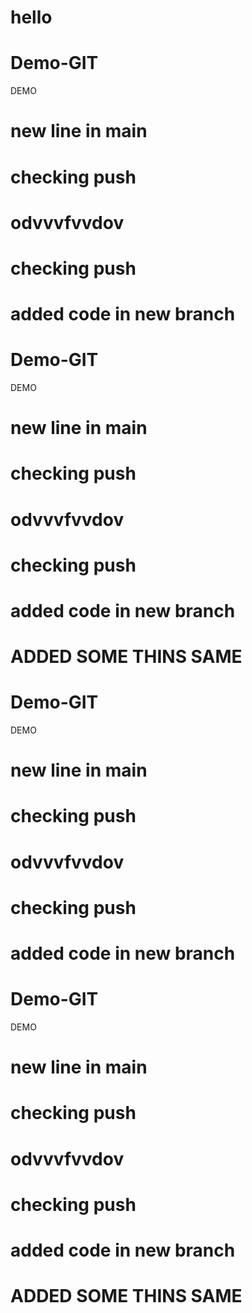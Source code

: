 # hello

# Demo-GIT

DEMO

# new line in main

# checking push

# odvvvfvvdov

# checking push

# added code in new branch

# Demo-GIT

DEMO

# new line in main

# checking push

# odvvvfvvdov

# checking push

# added code in new branch

# ADDED SOME THINS SAME

# Demo-GIT

DEMO

# new line in main

# checking push

# odvvvfvvdov

# checking push

# added code in new branch

# Demo-GIT

DEMO

# new line in main

# checking push

# odvvvfvvdov

# checking push

# added code in new branch

# ADDED SOME THINS SAME
